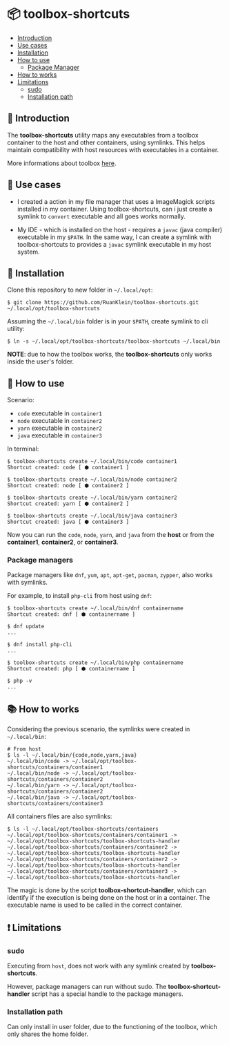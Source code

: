 # 📦 toolbox-shortcuts

* [Introduction](#introduction)
* [Use cases](#use-cases)
* [Installation](#installation)
* [How to use](#how-to-use)
    * [Package Manager](#package-managers)
* [How to works](#how-to-works)
* [Limitations](#limitations)
    * [sudo](#sudo)
    * [Installation path](#installation-path)

## 📝 Introduction

The **toolbox-shortcuts** utility maps any executables from a toolbox container to the host and other containers, using symlinks. This helps maintain compatibility with host resources with executables in a container.

More informations about toolbox [here](https://github.com/containers/toolbox).


## 🔀 Use cases

* I created a action in my file manager that uses a ImageMagick scripts installed in my container. Using toolbox-shortcuts, can i just create a symlink to `convert` executable and all goes works normally.

* My IDE - which is installed on the host - requires a `javac` (java compiler) executable in my `$PATH`. In the same way, I can create a symlink with toolbox-shortcuts to provides a `javac` symlink executable in my host system.

## 🔨 Installation

Clone this repository to new folder in `~/.local/opt`:

```
$ git clone https://github.com/RuanKlein/toolbox-shortcuts.git ~/.local/opt/toolbox-shortcuts
```

Assuming the `~/.local/bin` folder is in your `$PATH`, create symlink to cli utility:
```
$ ln -s ~/.local/opt/toolbox-shortcuts/toolbox-shortcuts ~/.local/bin
```

**NOTE**: due to how the toolbox works, the **toolbox-shortcuts** only works inside the user's folder.

## 🚀 How to use

Scenario:

* `code` executable in `container1`
* `node` executable in `container2`
* `yarn` executable in `container2`
* `java` executable in `container3`


In terminal:

```
$ toolbox-shortcuts create ~/.local/bin/code container1
Shortcut created: code [ ⬢ container1 ]

$ toolbox-shortcuts create ~/.local/bin/node container2
Shortcut created: node [ ⬢ container2 ]

$ toolbox-shortcuts create ~/.local/bin/yarn container2
Shortcut created: yarn [ ⬢ container2 ]

$ toolbox-shortcuts create ~/.local/bin/java container3
Shortcut created: java [ ⬢ container3 ]
```

Now you can run the `code`, `node`, `yarn`, and `java` from the **host** or from the **container1**, **container2**, or **container3**.

### Package managers

Package managers like `dnf`, `yum`, `apt`, `apt-get`, `pacman`, `zypper`, also works with symlinks. 

For example, to install `php-cli` from host using `dnf`:
```
$ toolbox-shortcuts create ~/.local/bin/dnf containername
Shortcut created: dnf [ ⬢ containername ]

$ dnf update
...

$ dnf install php-cli
...

$ toolbox-shortcuts create ~/.local/bin/php containername
Shortcut created: php [ ⬢ containername ]

$ php -v
...
```

## 📚 How to works

Considering the previous scenario, the symlinks were created in `~/.local/bin`:

```
# From host
$ ls -l ~/.local/bin/{code,node,yarn,java}
~/.local/bin/code -> ~/.local/opt/toolbox-shortcuts/containers/container1
~/.local/bin/node -> ~/.local/opt/toolbox-shortcuts/containers/container2
~/.local/bin/yarn -> ~/.local/opt/toolbox-shortcuts/containers/container2
~/.local/bin/java -> ~/.local/opt/toolbox-shortcuts/containers/container3
```

All containers files are also symlinks:

```
$ ls -l ~/.local/opt/toolbox-shortcuts/containers
~/.local/opt/toolbox-shortcuts/containers/container1 -> ~/.local/opt/toolbox-shortcuts/toolbox-shortcuts-handler
~/.local/opt/toolbox-shortcuts/containers/container2 -> ~/.local/opt/toolbox-shortcuts/toolbox-shortcuts-handler
~/.local/opt/toolbox-shortcuts/containers/container2 -> ~/.local/opt/toolbox-shortcuts/toolbox-shortcuts-handler
~/.local/opt/toolbox-shortcuts/containers/container3 -> ~/.local/opt/toolbox-shortcuts/toolbox-shortcuts-handler
```

 The magic is done by the script **toolbox-shortcut-handler**, which can identify if the execution is being done on the host or in a container. The executable name is used to be called in the correct container.

## ❗ Limitations

### sudo

Executing from `host`, does not work with any symlink created by **toolbox-shortcuts**.

However, package managers can run without sudo. The **toolbox-shortcut-handler** script has a special handle to the package managers.

### Installation path

Can only install in user folder, due to the functioning of the toolbox, which only shares the home folder.